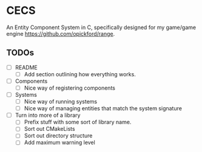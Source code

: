 # CECS

An Entity Component System in C, specifically designed for my game/game engine https://github.com/opickford/range.

## TODOs
- [ ] README
	- [ ] Add section outlining how everything works.

- [ ] Components
	- [ ] Nice way of registering components

- [ ] Systems
	- [ ] Nice way of running systems
	- [ ] Nice way of managing entities that match the system signature

- [ ] Turn into more of a library
	- [ ] Prefix stuff with some sort of library name.
	- [ ] Sort out CMakeLists
	- [ ] Sort out directory structure
	- [ ] Add maximum warning level